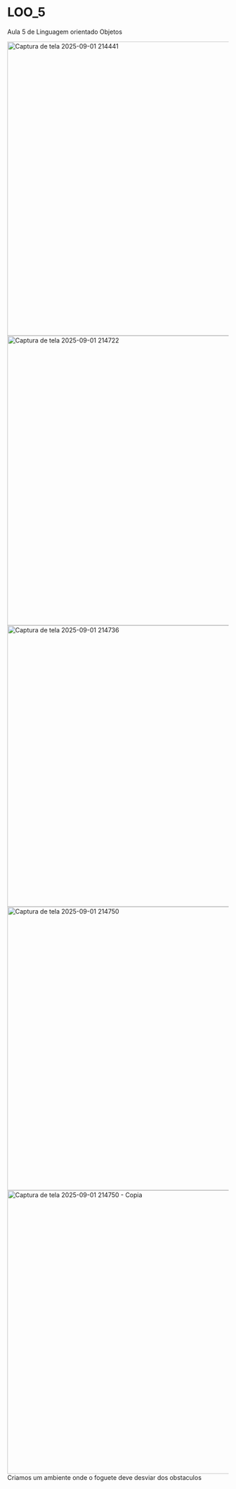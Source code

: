# LOO_5
Aula 5 de Linguagem orientado Objetos

<img width="1298" height="669" alt="Captura de tela 2025-09-01 214441" src="https://github.com/user-attachments/assets/41a6b32a-4e59-4127-89cd-1983304bd6da" />

<img width="1349" height="659" alt="Captura de tela 2025-09-01 214722" src="https://github.com/user-attachments/assets/8d05cc57-8a72-4d77-9525-05b1eed9678f" />

<img width="672" height="640" alt="Captura de tela 2025-09-01 214736" src="https://github.com/user-attachments/assets/b41bb0d5-b484-4ff9-a328-478cfc964b06" />

<img width="710" height="645" alt="Captura de tela 2025-09-01 214750" src="https://github.com/user-attachments/assets/80acd124-c5bd-4b20-8786-6476b95d0d7d" />

<img width="710" height="645" alt="Captura de tela 2025-09-01 214750 - Copia" src="https://github.com/user-attachments/assets/9df149e4-a901-4296-ae15-e9bdc8f83c2e" />
Criamos um ambiente onde o foguete deve desviar dos obstaculos
